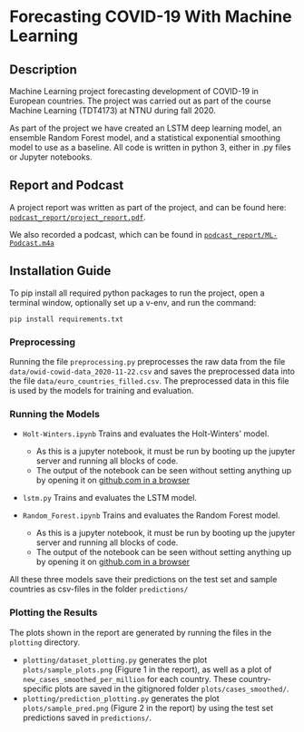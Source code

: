 # Forecasting COVID-19 With Machine Learning

## Description
Machine Learning project forecasting development of COVID-19 in European countries.
The project was carried out as part of the course Machine Learning (TDT4173) at NTNU during fall 2020.

As part of the project we have created an LSTM deep learning model, an ensemble Random Forest model, and a statistical exponential smoothing model to use as a baseline. All code is written in python 3, either in .py files or Jupyter notebooks.


## Report and Podcast
A project report was written as part of the project, and can be found here: [`podcast_report/project_report.pdf`](podcast_report/ML-COVID-Report.pdf).

We also recorded a podcast, which can be found in [`podcast_report/ML-Podcast.m4a`](podcast_report/ML-Podcast.m4a)

## Installation Guide
To pip install all required python packages to run the project, open a terminal window, optionally set up a v-env, and run the command:

`pip install requirements.txt`

### Preprocessing

Running the file `preprocessing.py` preprocesses the raw data from the file `data/owid-cowid-data_2020-11-22.csv` and saves the preprocessed data into the file `data/euro_countries_filled.csv`. The preprocessed data in this file is used by the models for training and evaluation.

### Running the Models

- `Holt-Winters.ipynb` Trains and evaluates the Holt-Winters' model.
    - As this is a jupyter notebook, it must be run by booting up the jupyter server and running all blocks of code.
    - The output of the notebook can be seen without setting anything up by opening it on [github.com in a browser](https://github.com/ostormer/covid_ml/blob/main/Holt-Winters.ipynb)
    
- `lstm.py` Trains and evaluates the LSTM model.

- `Random_Forest.ipynb` Trains and evaluates the Random Forest model.
    - As this is a jupyter notebook, it must be run by booting up the jupyter server and running all blocks of code.
    - The output of the notebook can be seen without setting anything up by opening it on [github.com in a browser](https://github.com/ostormer/covid_ml/blob/main/Random_Forest.ipynb)

All these three models save their predictions on the test set and sample countries as csv-files in the folder `predictions/`

### Plotting the Results

The plots shown in the report are generated by running the files in the `plotting` directory.
- `plotting/dataset_plotting.py` generates the plot `plots/sample_plots.png` (Figure 1 in the report), as well as a plot of `new_cases_smoothed_per_million` for each country. These country-specific plots are saved in the gitignored folder `plots/cases_smoothed/`.
- `plotting/prediction_plotting.py` generates the plot `plots/sample_pred.png` (Figure 2 in the report) by using the test set predictions saved in `predictions/`.
